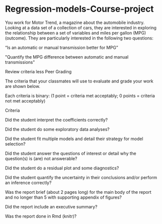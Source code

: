 # Regression-models-Course-project
You work for Motor Trend, a magazine about the automobile industry. Looking at a data set of a collection of cars, they are interested in exploring the relationship between a set of variables and miles per gallon (MPG) (outcome). They are particularly interested in the following two questions:

“Is an automatic or manual transmission better for MPG”

"Quantify the MPG difference between automatic and manual transmissions"  

Review criteria
less 
Peer Grading

The criteria that your classmates will use to evaluate and grade your work are shown below.

Each criteria is binary: (1 point = criteria met acceptably; 0 points = criteria not met acceptably)

Criteria

Did the student interpret the coefficients correctly?

Did the student do some exploratory data analyses?

Did the student fit multiple models and detail their strategy for model selection?

Did the student answer the questions of interest or detail why the question(s) is (are) not answerable?

Did the student do a residual plot and some diagnostics?

Did the student quantify the uncertainty in their conclusions and/or perform an inference correctly?

Was the report brief (about 2 pages long) for the main body of the report and no longer than 5 with supporting appendix of figures?

Did the report include an executive summary?

Was the report done in Rmd (knitr)? 

   

